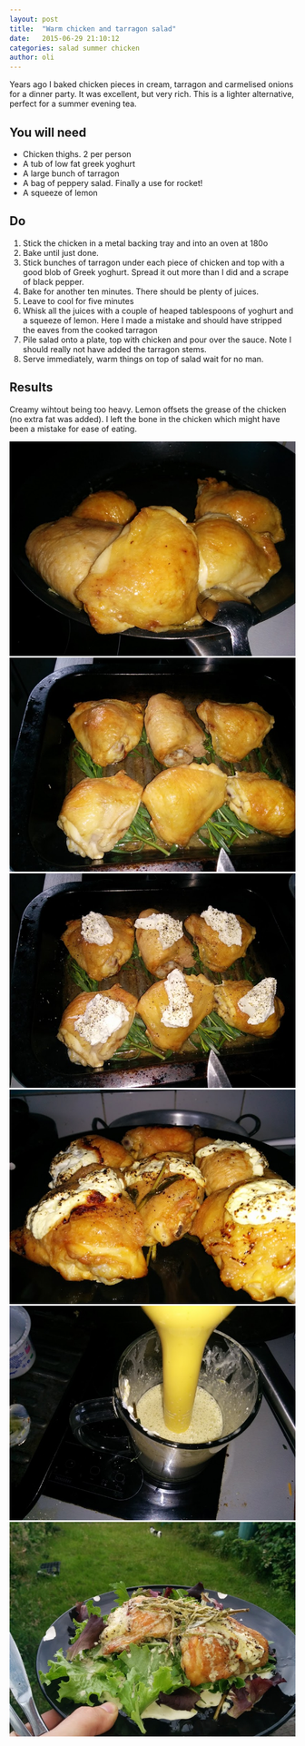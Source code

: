 ```yaml
---
layout: post
title:  "Warm chicken and tarragon salad"
date:   2015-06-29 21:10:12
categories: salad summer chicken
author: oli
---
```


Years ago I baked chicken pieces in cream, tarragon and carmelised onions for a dinner party. It was excellent, but very rich.  This is a lighter alternative, perfect for a summer evening tea.

## You will need

* Chicken thighs.  2 per person
* A tub of low fat greek yoghurt
* A large bunch of tarragon
* A bag of peppery salad.  Finally a use for rocket!
* A squeeze of lemon


## Do

1. Stick the chicken in a metal backing tray and into an oven at 180o
2. Bake until just done.
3. Stick bunches of tarragon under each piece of chicken and top with a good blob of Greek yoghurt.  Spread it out more than I did and a scrape of black pepper.
4. Bake for another ten minutes. There should be plenty of juices.
5. Leave to cool for five minutes
6. Whisk all the juices with a couple of heaped tablespoons of yoghurt and a squeeze of lemon.  Here I made a mistake and should have stripped the eaves from the cooked tarragon
7. Pile salad onto a plate, top with chicken and pour over the sauce.  Note I should really not have added the tarragon stems. 
8. Serve immediately, warm things on top of salad wait for no man.


## Results

Creamy wihtout being too heavy.  Lemon offsets the grease of the chicken (no extra fat was added).  I left the bone in the chicken which might have been a mistake for ease of eating.


![Chicken after the first bake](/images/tarragon-chicken/chicken1.jpg)
![On tiny beds of herbs](/images/tarragon-chicken/chicken2.jpg)
![Wearing tiny yoghurt hats](/images/tarragon-chicken/chicken3.jpg)
![After the second bake](/images/tarragon-chicken/chicken4.jpg)
![This was not a good idea](/images/tarragon-chicken/chicken5.jpg)
![Ready to eat (should not have had sticks)](/images/tarragon-chicken/chicken6.jpg)
